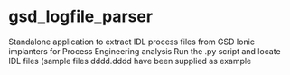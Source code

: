 # gsd_logfile_parser
Standalone application to extract IDL process files from GSD Ionic implanters for Process Engineering analysis
Run the .py script and locate IDL files (sample files dddd.dddd have been supplied as example
